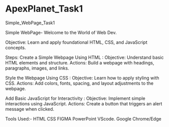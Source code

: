  # ApexPlanet_Task1
 Simple_WebPage_Task1

 Simple WebPage- Welcome to the World of Web Dev.

 Objective: Learn and apply foundational HTML, CSS, and JavaScript concepts.
  
 Steps:
 Create a Simple Webpage Using HTML :
 Objective: Understand basic HTML elements and structure.
 Actions: Build a webpage with headings, paragraphs, images, and links.
 
 Style the Webpage Using CSS :
 Objective: Learn how to apply styling with CSS.
 Actions: Add colors, fonts, spacing, and layout adjustments to the webpage.
 
 Add Basic JavaScript for Interactivity :
 Objective: Implement simple interactions using JavaScript.
 Actions: Create a button that triggers an alert message when clicked.

 Tools Used:- HTML CSS FIGMA PowerPoint VScode. Google Chrome/Edge


